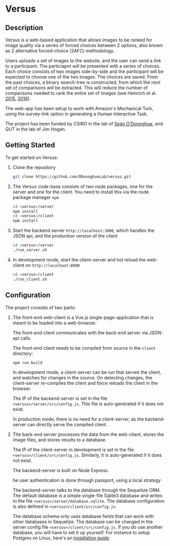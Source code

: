

# Versus

## Description

Versus is a web-based application that allows images to be ranked for image quality via a series of forced choices between 2 options, also known as 2 alternative forced-choice (2AFC) methodology. 

Users uploads a set of images to the website, and the user can send a link to a participant. The particiapnt will be presented with a series of choices. Each choice consists of  two images side-by-side and the participant will be expected to choose one of the two images. The choices are saved. From the past choices, a binary search-tree is constructed, from which the next set of comparisons will be extracted. This will reduce the number of comparisons needed to rank the entire set of images  (see Heinrich et al. [2015](https://pdfs.semanticscholar.org/957c/05a9aed884799f45c19987b6d21360d02476.pdf), [2016](http://www.joules.de/files/heinrich_evaluating_2016.pdf)).

The web-app has been setup to work with Amazon's Mechanical Turk, using the survey-link option in generating a Human Interactive Task.

The project has been funded by CSIRO in the lab of [Seán O’Donoghue](https://odonoghuelab.org/), and QUT in the lab of Jim Hogan.

## Getting Started

To get started on Versus:


1. Clone the repository

    ```bash
    git clone https://github.com/ODonoghueLab/versus.git
    ```

2. The Versus code-base consists of two node packages, one for the server and one for the client. You need to install this via the node package manager `npm` 

    ```bash
    cd <versus>/server
    npm install
    cd <versus>/client
    npm install
    ```

3. Start the backend server `http://localhost:3000`,  which handles the JSON api, and the production version of the client

    ```bash
    cd <versus>/server
    ./run_server.sh
    ```

4. In development mode, start the client-server and hot reload the web-client on `http://localhost:8080`

    ```bash
    cd <versus>/client
    ./run_client.sh
    ```


## Configuration

The project consists of two parts:

1. The front-end web-client is a Vue.js single-page-application that is meant to be loaded into a web-browser. 

   The front-end client communicates with the back-end server via JSON-api calls. 

   The front-end client needs to be compiled from source in the `client` directory:

   ```bash
   npm run build
   ```

   In development mode, a client-server can be run that serves the client, and watches for changes in the source. On detecting changes, the client-server re-compiles the client and force reloads the client in the browser. 

   The IP of the backend-server is set in the file `<versus>/server/src/config.js`. This file is auto-generated if it does not exist.

   In production mode, there is no need for a client-server, as the backend-server can directly serve the compiled client.

2. The back-end server processes the data from the web-client, stores the image files, and stores results to a database. 

   The IP of the client-server in development is set in the file `<versus>/client/src/config.js`. Similarly, it is auto-generated if it does not exist. 

   The backend-server is built on Node Express.

   he user authentication is done through passport, using a local strategy

   The backend-server talks to the database through the Sequelize ORM. The default database is a simple single-file Sqlite3 database and writes to the file `<versus>/server/database.sqlite`. The database configuration is also defined in `<versus>/client/src/config.js`.

   The database schema only uses database fields that can work with other databases in Sequelize. The database can be changed in the server config file `<versus>/client/src/config.js`. If you do use another database, you will have to set it up yourself. For instance to setup Postgres on Linux, here's an [installation guide](https://www.digitalocean.com/community/tutorials/how-to-install-and-use-postgresql-on-ubuntu-16-04).

   ​

